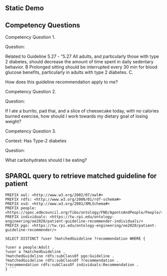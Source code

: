 ---
---

## Static Demo
## Competency Questions
Competency Question 1.


Question:


Related to Guideline 5.27 - “5.27 All adults, and particularly those with type 2 diabetes, should decrease the amount of time spent in daily sedentary behavior. B Prolonged sitting should be interrupted every 30 min for blood glucose benefits, particularly in adults with type 2 diabetes. C.


How does this guideline recommendation apply to me?


Competency Question 2.


Question:


If I ate a burrito, pad thai, and a slice of cheesecake today, with no calories burned exercise, how should I work towards my dietary goal of losing weight?


Competency Question 3.


Context:
Has Type-2 diabetes


Question:


What carbohydrates should I be eating?

## SPARQL query to retrieve matched guideline for patient


```PREFIX rdf: <http://www.w3.org/1999/02/22-rdf-syntax-ns#>
PREFIX owl: <http://www.w3.org/2002/07/owl#>
PREFIX rdfs: <http://www.w3.org/2000/01/rdf-schema#>
PREFIX xsd: <http://www.w3.org/2001/XMLSchema#>
PREFIX people: <https://spec.edmcouncil.org/fibo/ontology/FND/AgentsAndPeople/People/>
PREFIX individuals: <https://tw.rpi.edu/ontology-engineering/oe2020/patient-guideline-recommender-individuals/>
PREFIX pgo: <https://tw.rpi.edu/ontology-engineering/oe2020/patient-guideline-recommender/> 

SELECT DISTINCT ?user ?matchedGuideline ?recommendation WHERE {

?user a people:Adult .
?user a ?matchedGuideline .
?matchedGuideline rdfs:subClassOf pgo:Guideline .
?matchedGuideline rdfs:subClassOf ?recommendation .
?recommendation rdfs:subClassOf individuals:Recommendation .
} ```

